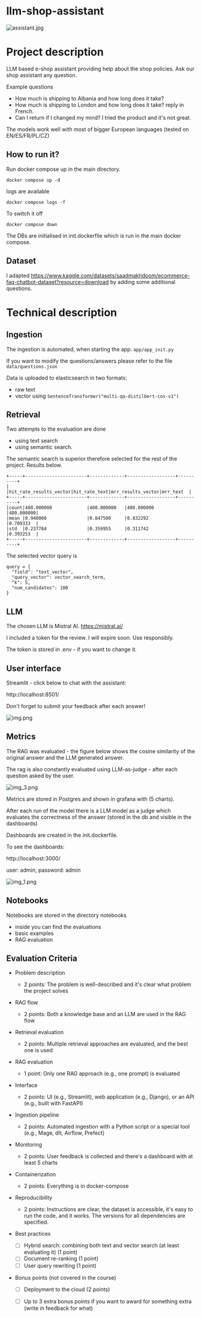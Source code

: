 # llm-shop-assistant
![assistant.jpg](img%2Fassistant.jpg)
# Project description

LLM based e-shop assistant providing help about the shop policies. Ask our shop assistant any question.

Example questions

- How much is shipping to Albania and how long does it take?
- How much is shipping to London and how long does it take? reply in French.
- Can I return if I changed my mind? I tried the product and it's not great. 

The models work well with most of bigger European languages (tested on EN/ES/FR/PL/CZ)

## How to run it?

Run docker compose up in the main directory.

```
docker compose up -d
```

logs are available 
```
docker compose logs -f 
```

To switch it off

```
docker compose down
```

The DBs are initialised in init.dockerfile which is run in the main docker compose.



## Dataset

I adapted
https://www.kaggle.com/datasets/saadmakhdoom/ecommerce-faq-chatbot-dataset?resource=download
by adding some additional questions.

# Technical description

## Ingestion

The ingestion is automated, when starting the app. 
`app/app_init.py`

If you want to modify the questions/answers please refer to the file
`data/questions.json`

Data is uploaded to elasticsearch in two formats:

- raw text
- vector using `SentenceTransformer("multi-qa-distilbert-cos-v1")`

## Retrieval

Two attempts to the evaluation are done

- using text search
- using semantic search.

The semantic search is superior therefore selected for the rest of the project.
Results below.

```
+-----+-----------------------+-------------+------------------+----------+
|     |hit_rate_results_vector|hit_rate_text|mrr_results_vector|mrr_text  |
+-----+-----------------------+-------------+------------------+----------+
|count|400.000000             |400.000000   |400.000000        |400.000000|
|mean |0.940000               |0.847500     |0.832292          |0.709333  |
|std  |0.237784               |0.359955     |0.311742          |0.393253  |
+-----+-----------------------+-------------+------------------+----------+

```

The selected vector query is

```
query = {
  "field": "text_vector",
  "query_vector": vector_search_term,
  "k": 5,
  "num_candidates": 100
}
```

## LLM

The chosen LLM is Mistral AI.
https://mistral.ai/

I included a token for the review. I will expire soon. Use responsibly. 

The token is stored in .env - if you want to change it. 

## User interface

Streamlit - click below to chat with the assistant: 

http://localhost:8501/

Don't forget to submit your feedback after each answer! 


![img.png](img%2Fimg.png)
## Metrics

The RAG was evaluated - the figure below shows the cosine similarity of the original answer and the LLM generated answer. 

The rag is also constantly evaluated using LLM-as-judge - after each question asked by the user.  

![img_3.png](img%2Fimg_3.png)

Metrics are stored in Postgres and shown in grafana with (5 charts).

After each run of the model there is a LLM model as a judge which evaluates the correctness of the answer (stored in the
db and visible in the dashboards)

Dashboards are created in the init.dockerfile. 

To see the dashboards: 

http://localhost:3000/

user: admin, password: admin

![img_1.png](img%2Fimg_1.png)

## Notebooks

Notebooks are stored in the directory notebooks

- inside you can find the evaluations
- basic examples
- RAG evaluation 

## Evaluation Criteria

* Problem description
  * 2 points: The problem is well-described and it's clear what problem the project solves
* RAG flow
  * 2 points: Both a knowledge base and an LLM are used in the RAG flow
* Retrieval evaluation
  * 2 points: Multiple retrieval approaches are evaluated, and the best one is used
* RAG evaluation
  * 1 point: Only one RAG approach (e.g., one prompt) is evaluated
* Interface
  * 2 points: UI (e.g., Streamlit), web application (e.g., Django), or an API (e.g., built with FastAPI)
* Ingestion pipeline
  * 2 points: Automated ingestion with a Python script or a special tool (e.g., Mage, dlt, Airflow, Prefect)
* Monitoring
  * 2 points: User feedback is collected and there's a dashboard with at least 5 charts
* Containerization
  * 2 points: Everything is in docker-compose
* Reproducibility
  * 2 points: Instructions are clear, the dataset is accessible, it's easy to run the code, and it works. The versions
    for all dependencies are specified.

* Best practices
  * [ ] Hybrid search: combining both text and vector search (at least evaluating it) (1 point)
  * [ ] Document re-ranking (1 point)
  * [ ] User query rewriting (1 point)
* Bonus points (not covered in the course)
  * [ ] Deployment to the cloud (2 points)
  * [ ] Up to 3 extra bonus points if you want to award for something extra (write in feedback for what)

